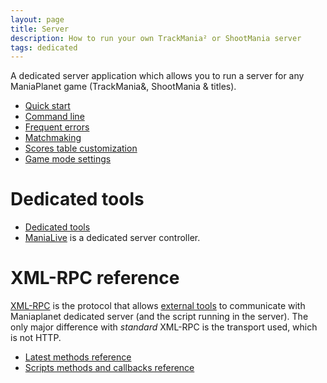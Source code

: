 ```yaml
---
layout: page
title: Server
description: How to run your own TrackMania² or ShootMania server
tags: dedicated
---
```


A dedicated server application which allows you to run a server for any ManiaPlanet game (TrackMania&, ShootMania & titles).

* [Quick start](basic.html)
* [Command line](command-line.html)
* [Frequent errors](frequent-errors.html)
* [Matchmaking](matchmaking.html)
* [Scores table customization](customize-scores-table.html)
* [Game mode settings](settings-list.html)

# Dedicated tools

* [Dedicated tools](tools/index.html)
* [ManiaLive](tools/manialive.html) is a dedicated server controller.

<!--# ManiaLive

* [Start a lobby (deprecated)](start-a-combo-lobby)-->

# XML-RPC reference

[XML-RPC](https://en.wikipedia.org/wiki/XML-RPC) is the protocol that allows [external tools](tools/index.html) to communicate with Maniaplanet dedicated server (and the script running in the server). The only major difference with *standard* XML-RPC is the transport used, which is not HTTP. 

* [Latest methods reference](xmlrpc/methods/latest.html)
* [Scripts methods and callbacks reference](xmlrpc/xml-rpc-scripts.html)
